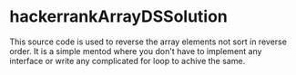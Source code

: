 # hackerrankArrayDSSolution
This source code is used to reverse the array elements not sort in reverse order.
It is a simple mentod where you don't have to implement any interface or write any complicated for loop to achive the same.
